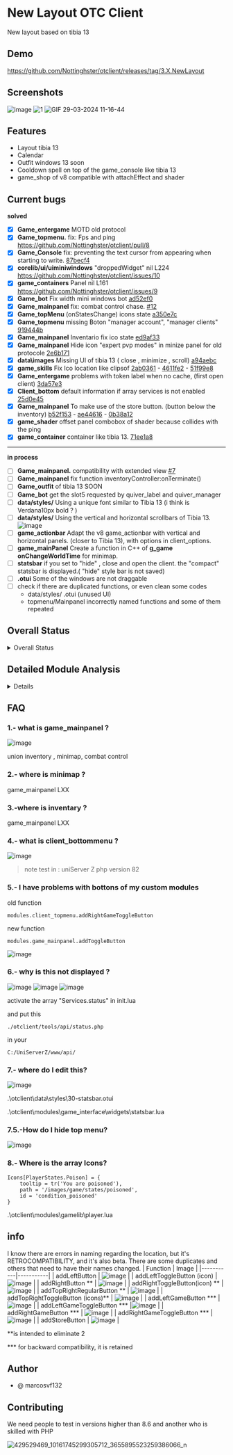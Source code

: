 # New Layout OTC Client

New layout based on tibia 13

## Demo

https://github.com/Nottinghster/otclient/releases/tag/3.X.NewLayout

## Screenshots

![image](https://github.com/Nottinghster/otclient/assets/114332266/e15b7533-4a85-44f9-b9f9-9c0430411332)
![1](https://github.com/Nottinghster/otclient/assets/7372287/2b722f7e-b2b6-44f8-9893-9c6a1a77ee69)
![GIF 29-03-2024 11-16-44](https://github.com/Nottinghster/otclient/assets/7372287/b7160f27-57c8-428f-a06e-d9e0610699af)



## Features

- Layout tibia 13
- Calendar
- Outfit windows 13 soon
- Cooldown spell on top of the game_console like tibia 13
- game_shop of v8 compatible with attachEffect and shader


## Current bugs
**solved**
- [x] **Game_entergame** MOTD old protocol
- [x] **Game_topmenu.** fix: Fps and ping https://github.com/Nottinghster/otclient/pull/8
- [x] **Game_Console** fix: preventing the text cursor from appearing when starting to write.  [87becf4](https://github.com/Nottinghster/otclient/commit/87becf4e2fcc7f7c494f87fae4f0d4b426f68749)
- [x] **corelib/ui/uiminiwindows** "droppedWidget" nil L224 https://github.com/Nottinghster/otclient/issues/10
- [x]  **game_containers** Panel nil L161 https://github.com/Nottinghster/otclient/issues/9
- [x] **Game_bot** Fix width mini windows bot [ad52ef0](https://github.com/Nottinghster/otclient/commit/ad52ef06dad02afc8276e3508fbe864dfb0cc38b)
- [x] **Game_mainpanel** fix: combat control  chase. [#12](https://github.com/Nottinghster/otclient/pull/12)
- [x] **Game_topMenu** (onStatesChange) icons state [a350e7c](https://github.com/Nottinghster/otclient/commit/a350e7cc36dbf907675d57f2037ef86810482a62)
- [x] **Game_topmenu** missing Boton "manager account", "manager clients" [919444b](https://github.com/Nottinghster/otclient/commit/919444b6cecadbbad2d48a54a445079d17e83561)
- [x] **Game_mainpanel** Inventario fix ico state [ed9af33](https://github.com/Nottinghster/otclient/commit/ed9af33a6ed41f10e698d7017939e21bc5eedda6)
- [x] **Game_mainpanel** Hide icon "expert pvp modes" in minize panel for old protocole [2e6b171](https://github.com/Nottinghster/otclient/commit/2e6b17196a6112202ce0969aea0f8697f8f4db8e)
- [x] **data\images** Missing UI of tibia 13 ( close , minimize , scroll) [a94aebc](https://github.com/Nottinghster/otclient/commit/a94aebc730c36a34f44261918512596d337aa8d5)
- [x] **game_skills** Fix Ico location like clipsof [2ab0361](https://github.com/Nottinghster/otclient/commit/2ab03612d15a9ca4cc1f1db146e395d6d835d2e2) - [4611fe2](https://github.com/Nottinghster/otclient/commit/4611fe28bb0ecaa7b3d0cb5a4c9576e2d91a6223) - [51f99e8](https://github.com/Nottinghster/otclient/commit/51f99e8fec86b9026a1071d58b4197650b5783c5)
- [x] **Game_entergame** problems with token label when no cache, (first open client) [3da57e3](https://github.com/Nottinghster/otclient/commit/3da57e364b10a89339decb2f20c6556e33db919a)
- [x] **Client_bottom** default information if array services is not enabled [25d0e45](https://github.com/Nottinghster/otclient/commit/25d0e4526a41228e3391d9a7706c18b645b3219c)
- [x]  **Game_mainpanel**  To make use of the store button. (button below the inventory) [b52f153](https://github.com/Nottinghster/otclient/commit/b52f15386c3a1fbca2b5760ae6aae0bcef0e5a47) - [ae44616](https://github.com/Nottinghster/otclient/commit/ae44616702a181e89dad9e04ca61b627d6d1ad46) - [0b38a12](https://github.com/Nottinghster/otclient/commit/0b38a12438d5d2cebb6529d4de023c049d29f247)
- [x] **game_shader** offset panel combobox of shader because collides with the ping []()
- [x] **game_container** container like tibia 13. [71ee1a8](https://github.com/Nottinghster/otclient/commit/71ee1a8bdf25ab713656fd3ad28673d094f22a0c)
------------
**in process**
- [ ] **Game_mainpanel.** compatibility with extended view  [#7](https://github.com/Nottinghster/otclient/issues/7)
- [ ] **Game_mainpanel** fix function inventoryController:onTerminate()
- [ ] **Game_outfit** of tibia 13 SOON
- [ ] **Game_bot** get the slot5 requested by quiver_label and quiver_manager
- [ ] **data/styles/** Using a unique font similar to Tibia 13 (i think is Verdana10px bold ? )
- [ ] **data/styles/** Using the vertical and horizontal scrollbars of Tibia 13. ![image](https://github.com/Nottinghster/otclient/assets/114332266/623f01c9-41cf-4763-88e5-449cf7127f5e)
- [ ] **game_actionbar** Adapt the v8 game_actionbar with vertical and horizontal panels. (closer to Tibia 13), with options in client_options.
- [ ] **game_mainPanel** Create a function in C++ of **g_game onChangeWorldTime** for minimap.
- [ ] **statsbar** if you set to "hide" , close and open the client. the "compact" statsbar is displayed.( "hide" style bar is not saved)
- [ ] **.otui** Some of the windows are not draggable
- [ ] check if there are duplicated functions, or even clean some codes
     - data/styles/ .otui (unused UI)
     - topmenu/Mainpanel incorrectly named functions and some of them repeated



## Overall Status

<details>
<summary>Overall Status</summary>

![](https://geps.dev/progress/100) = compatibility terminated

![](https://geps.dev/progress/99) = unmodified, test require

![](https://geps.dev/progress/0) = not reviewed yet

---

## ./modules

![](https://geps.dev/progress/99) client `--unmodified, test required`

![](https://geps.dev/progress/99) client_background `--unmodified, test required`

![](https://geps.dev/progress/80) client_bottommenu

![](https://geps.dev/progress/90) client_entergame

![](https://geps.dev/progress/99) client_locales `--unmodified, test required`

![](https://geps.dev/progress/0) client_options

![](https://geps.dev/progress/90) client_serverlist

![](https://geps.dev/progress/99) client_styles `--unmodified, test required`

![](https://geps.dev/progress/99) client_terminal `--unmodified, test required`

![](https://geps.dev/progress/90) client_topmenu

![](https://geps.dev/progress/0) corelib

![](https://geps.dev/progress/0) gamelib

![](https://geps.dev/progress/0) game_actionbar

![](https://geps.dev/progress/99) game_attachedeffects `--unmodified, test required`

![](https://geps.dev/progress/90) game_battle

![](https://geps.dev/progress/99) game_bugreport `--unmodified, test required`

![](https://geps.dev/progress/100) game_console

![](https://geps.dev/progress/99) game_containers `--unmodified, test required`

![](https://geps.dev/progress/99) game_cooldown `--unmodified, test required`

![](https://geps.dev/progress/99) game_features

![](https://geps.dev/progress/0) game_healthcircle

![](https://geps.dev/progress/0) game_hotkeys

![](https://geps.dev/progress/99) game_imbuing `--unmodified, test required`

![](https://geps.dev/progress/0) game_interface

![](https://geps.dev/progress/10) game_mainpanel

![](https://geps.dev/progress/99) game_market `--unmodified, test required`

![](https://geps.dev/progress/99) game_modaldialog `--unmodified, test required`

![](https://geps.dev/progress/0) game_npctrade `--unmodified, test required`

![](https://geps.dev/progress/0) game_outfit `--unmodified, test required`

![](https://geps.dev/progress/0) game_playerdeath `--unmodified, test required`

![](https://geps.dev/progress/0) game_playermount `--unmodified, test required`

![](https://geps.dev/progress/0) game_playertrade `--unmodified, test required`

![](https://geps.dev/progress/0) game_prey \*\*1

![](https://geps.dev/progress/99) game_questlog `--unmodified, test required`

![](https://geps.dev/progress/0) game_ruleviolation `--unmodified, test required`

![](https://geps.dev/progress/0) game_shaders `--unmodified, test required`

![](https://geps.dev/progress/100) game_skills

![](https://geps.dev/progress/99) game_spelllist `--unmodified, test required`

![](https://geps.dev/progress/99) game_stash `--unmodified, test required`

![](https://geps.dev/progress/99) game_tasks `--unmodified, test required`

![](https://geps.dev/progress/0) game_textmessage

![](https://geps.dev/progress/99) game_textwindow `--unmodified, test required`

![](https://geps.dev/progress/99) game_things `--unmodified, test required`

![](https://geps.dev/progress/99) game_unjustifiedpoints `--unmodified, test required` \*\*1

![](https://geps.dev/progress/99) game_viplist `--unmodified, test required` \*\*1

![](https://geps.dev/progress/99) startup

![](https://geps.dev/progress/99) updater `--unmodified, test required`

</details>

## Detailed Module Analysis

<details>
### client

- Status: Incomplete
- Bugs:
  - [ ] Issue
  - [ ] Issue

### client_background

- Status: Incomplete
- Bugs:
  - [ ] Issue
  - [ ] Issue

### client_bottommenu

- Status: Incomplete
- Bugs:
  - [x] Issue : http post support #6
  - [ ] Issue : miss fix outfit boosted

### client_entergame

- Status: Incomplete
- Bugs:
  - [x] Incorrect Tab(key) order.
  - [x] MOTD
  - [ ] Test v13
  - [x] bug login quickly unfinished http post

### client_locales

- Status: Incomplete
- Bugs:
  - [ ] Issue
  - [ ] Issue

### client_options

- Status: Incomplete
- Bugs:
  - [ ] Issue
  - [ ] Issue

### client_serverlist

- Status: Incomplete
- Bugs:
  - [ ] Issue : Bug in main repo mehah
  - [ ] Issue

### client_styles

- Status: Incomplete
- Bugs:
  - [ ] Issue
  - [ ] Issue

### client_terminal

- Status: Incomplete
- Bugs:
  - [ ] Issue
  - [ ] Issue

### client_topmenu

- Status: Incomplete
- Bugs:
  - [x] Issue : http post support #6
  - [ ] Issue : miss "manager account", "manager clients"

### corelib

- Status: Incomplete
- Bugs:
  - [ ] Issue
  - [ ] Issue

### gamelib

- Status: Incomplete
- Bugs:
  - [ ] Issue
  - [ ] Issue

### game_actionbar

- Status: Incomplete
- Bugs:
  - [ ] Issue
  - [ ] Issue

### game_attachedeffects

- Status: Incomplete
- Bugs:
  - [ ] Issue
  - [ ] Issue

### game_battle

- Status: Incomplete
- Bugs:
  - [ ] Issue
  - [ ] Issue

### game_bugreport

- Status: Incomplete
- Bugs:
  - [ ] Issue
  - [ ] Issue

### game_console

- Status: Completed
- Bugs:
  - [x] Issue : preventing the cursor from appearing when starting to write.
  - [x] Issue : Fix enter for enable WASD
  - [x] Issue :add "isEnabledWASD" missing funcion bot #6

### game_containers

- Status: Incomplete
- Bugs:
  - [ ] Issue
  - [ ] Issue

### game_cooldown

- Status: Incomplete
- Bugs:
  - [ ] Issue
  - [ ] Issue

### game_features

- Status: Incomplete
- Bugs:
  - [ ] Issue
  - [ ] Issue

### game_healthcircle

- Status: Incomplete
- Bugs:
  - [ ] Issue
  - [ ] Issue

### game_hotkeys

- Status: Incomplete
- Bugs:
  - [ ] Issue
  - [ ] Issue

### game_imbuing

- Status: Incomplete
- Bugs:
  - [ ] Issue
  - [ ] Issue

### game_interface

- Status: Incomplete
- Bugs:
  - [ ] Issue
  - [ ] Issue

### game_mainpanel

- Status: Incomplete
- Bugs:
  - [x] Issue : Cap, soul not work
  - [x] Issue : Inventary , hide icons "bless" in old protocol
  - [x] Issue : Conditions icons are not coded
  - [x] Issue : When you attack and chase mode is follow, there's error in terminal (need auto Chase option turned on)
  - [ ] Issue : fix function inventoryController:onTerminate()
  - [x] Issue : Hide icon "bless" in minize panel

**NOTE: **

- correct the version of the if function "bless"

### game_market

- Status: Incomplete
- Bugs:
  - [ ] Issue
  - [ ] Issue

### game_modaldialog

- Status: Incomplete
- Bugs:
  - [ ] Issue
  - [ ] Issue

### game_npctrade

- Status: Incomplete
- Bugs:
  - [ ] Issue
  - [ ] Issue

### game_outfit

- Status: Incomplete
- Bugs:
  - [ ] Issue : compatibility with v8
  - [ ] Issue

### game_playerdeath

- Status: Incomplete
- Bugs:
  - [ ] Issue
  - [ ] Issue

### game_playermount

- Status: Incomplete
- Bugs:
  - [ ] Issue
  - [ ] Issue

### game_playertrade

- Status: Incomplete
- Bugs:
  - [ ] Issue
  - [ ] Issue

### game_prey

- Status: Incomplete
- Bugs:
  - [ ] Issue
  - [ ] Issue

### game_questlog

- Status: Incomplete
- Bugs:
  - [ ] Issue
  - [ ] Issue

### game_ruleviolation

- Status: Incomplete
- Bugs:
  - [ ] Issue
  - [ ] Issue

### game_shaders

- Status: Incomplete
- Bugs:
  - [ ] Issue
  - [ ] Issue

### game_skills

- Status: Incomplete
- Bugs:
  - [x] Issue : Ico game skills like clipsof

### game_spelllist

- Status: Incomplete
- Bugs:
  - [ ] Issue
  - [ ] Issue

### game_stash

- Status: Incomplete
- Bugs:
  - [ ] Issue
  - [ ] Issue

### game_tasks

- Status: Incomplete
- Bugs:
  - [ ] Issue
  - [ ] Issue

### game_textmessage

- Status: Incomplete
- Bugs:
  - [ ] Issue
  - [ ] Issue

### game_textwindow

- Status: Incomplete
- Bugs:
  - [ ] Issue
  - [ ] Issue

### game_things

- Status: Incomplete
- Bugs:
  - [ ] Issue
  - [ ] Issue

### game_unjustifiedpoints

- Status: Incomplete
- Bugs:
  - [ ] Issue
  - [ ] Issue

### game_viplist

- Status: Incomplete
- Bugs:
  - [ ] Issue
  - [ ] Issue

### startup

- Status: Incomplete
- Bugs:
  - [ ] Issue
  - [ ] Issue

### updater

- Status: Incomplete
- Bugs:
  - [ ] Issue
  - [ ] Issue

## MOD

## ![](https://geps.dev/progress/90)

### ./Mod/bot

- Status: Incomplete
- Bugs:
  - [ ] Issue: Fix width mini windows
  - [ ] Issue: get the slot5 requested by quiver_label and quiver_manager

## Data

---

### ./data/images

![](https://geps.dev/progress/80)

- Status: Incomplete
- Bugs:
  - [ ] Issue: Fix Bot icon top menu
  - [ ] Issue fix: icons state
  - [ ] close , minimize , scroll ico

### ./data/Style

![](https://geps.dev/progress/0)

- Status: Incomplete
- Bugs:
  - [ ] Issue:
  - [ ] Issue

</details>

## FAQ

### **1.- what is game_mainpanel ?**

![image](https://cdn.discordapp.com/attachments/1188251464603283526/1223263276834492536/image.png?ex=661937b4&is=6606c2b4&hm=2d8e6da381b083cb1c153220a7e7847fbddcb4a8876f8006367dcbb1c1746d09&)

union inventory , minimap, combat control

### **2.- where is minimap ?**

game_mainpanel LXX

### **3.-where is inventary ?**

game_mainpanel LXX

### **4.- what is client_bottommenu ?**

![image](https://github.com/Nottinghster/otclient/assets/114332266/19928bf5-76d5-4cfd-a43a-8514a024daf6)

> note test in : uniServer Z php version 82

### **5.- I have problems with bottons of my custom modules**

old function

    modules.client_topmenu.addRightGameToggleButton

new function

    modules.game_mainpanel.addToggleButton

![image](https://github.com/Nottinghster/otclient/assets/114332266/2891f3fe-524d-4cae-8bd3-272e1607b1d6)

### **6.- why is this not displayed ?**

![image](https://github.com/Nottinghster/otclient/assets/114332266/d1104f03-1726-4c25-9698-84c465369514)
![image](https://github.com/Nottinghster/otclient/assets/114332266/3fdad239-963c-4464-a811-3cfde41b8938)
![image](https://github.com/Nottinghster/otclient/assets/114332266/532cd93e-f589-4f3e-ac58-94d45c4fcd58)

activate the array "Services.status" in init.lua

and put this

`./otclient/tools/api/status.php`

in your

`C:/UniServerZ/www/api/`




### **7.- where do I edit this?**
![image](https://github.com/Nottinghster/otclient/assets/114332266/346fb845-7441-45c2-ac49-f11b2bf8535a)

.\otclient\data\styles\30-statsbar.otui

.\otclient\modules\game_interface\widgets\statsbar.lua

### **7.5.-How do I hide top menu?**
![image](https://github.com/Nottinghster/otclient/assets/114332266/ceca0186-f65b-448b-ab72-ab4cef368f46)

### **8.- Where is the array Icons?**


```
Icons[PlayerStates.Poison] = {
    tooltip = tr('You are poisoned'),
    path = '/images/game/states/poisoned',
    id = 'condition_poisoned'
}
```

.\otclient\modules\gamelib\player.lua


## info
I know there are errors in naming regarding the location, but it's RETROCOMPATIBILITY, and it's also beta.
There are some duplicates and others that need to have their names changed.
| Function | Image |
|-----------|-----------|
| addLeftButton    | ![image](https://github.com/Nottinghster/otclient/assets/114332266/117ed15b-6d40-4e17-911b-f54129c1bc93)   |
| addLeftToggleButton  (icon)  | ![image](https://github.com/Nottinghster/otclient/assets/114332266/606f5ec0-409d-4dfa-bb38-e57e6b4b0fd8)   |
| addRightButton  **  | ![image](https://github.com/Nottinghster/otclient/assets/114332266/92161803-e743-4b4a-898d-8cffc74d2f5d)  |
| addRightToggleButton(icon)  **  |![image](https://github.com/Nottinghster/otclient/assets/114332266/228089b8-f0c2-49fa-8398-42e82492b612)  |
| addTopRightRegularButton **   | ![image](https://github.com/Nottinghster/otclient/assets/114332266/50103b0f-819e-4eda-8efe-34caa29fec98)  |
| addTopRightToggleButton (icons)**  | ![image](https://github.com/Nottinghster/otclient/assets/114332266/37e7f3a8-3486-40ef-bbb0-f6b71ccd8e57)  |
| addLeftGameButton  ***  | ![image](https://github.com/Nottinghster/otclient/assets/114332266/eb6666c8-2597-448f-915c-0190db706bbc)   |
| addLeftGameToggleButton  ***  |![image](https://github.com/Nottinghster/otclient/assets/114332266/a8eb6714-cf9c-4d76-81a4-ed9547402d08)  |
| addRightGameButton  ***  | ![image](https://github.com/Nottinghster/otclient/assets/114332266/c7bab85c-86f2-4ead-b23f-b141723729ba)  |
| addRightGameToggleButton ***  | ![image](https://github.com/Nottinghster/otclient/assets/114332266/af39b255-7afb-4142-8ed5-c143ac6f6237)  |
| addStoreButton | ![image](https://github.com/Nottinghster/otclient/assets/114332266/e597d6a6-740e-470b-801c-edf3ebce2168)  |

**is intended to eliminate 2

*** for backward compatibility, it is retained


## Author

- @ marcosvf132

## Contributing

We need people to test in versions higher than 8.6  and another who is skilled with PHP 

![429529469_10161745299305712_3655895523259386066_n](https://github.com/Nottinghster/otclient/assets/114332266/8ad690f2-b10c-49c5-93a2-7fe89b944101)
